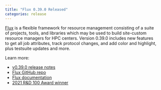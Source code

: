 ```yaml
---
title: "Flux 0.39.0 Released"
categories: release
---
```


[Flux](https://github.com/flux-framework/flux-core) is a flexible framework for resource management consisting of a suite of projects, tools, and libraries which may be used to build site-custom resource managers for HPC centers. Version 0.39.0 includes new features to get all job attributes, track protocol changes, and add color and highlight, plus testsuite updates and more.

Learn more:
- [v0.39.0 release notes](https://github.com/flux-framework/flux-core/blob/v0.39.0/NEWS.md)
- [Flux GitHub repo](https://github.com/flux-framework/flux-core)
- [Flux documentation](https://flux-framework.readthedocs.io/en/latest/)
- [2021 R&D 100 Award winner](https://www.rdworldonline.com/2021-rd-100-award-winners-announced-in-process-prototyping-and-software-services-categories/)

